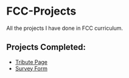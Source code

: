 # FCC-Projects
All the projects I have done in FCC curriculum.
## Projects Completed:
* [Tribute Page](https://codepen.io/oussamaty/full/NBzomo/)  
* [Survey Form](https://codepen.io/oussamaty/full/rrKEML) 
